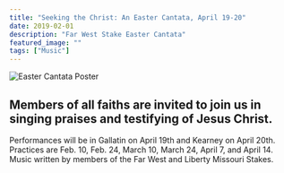 ```yaml
---
title: "Seeking the Christ: An Easter Cantata, April 19-20"
date: 2019-02-01  
description: "Far West Stake Easter Cantata"
featured_image: ""
tags: ["Music"]
---
```


![Easter Cantata Poster](/images/posts/easter_cantata-optimized.png)

## Members of all faiths are invited to join us in singing praises and testifying of Jesus Christ. 

Performances will be in Gallatin on April 19th and Kearney on April 20th. Practices are Feb. 10, Feb. 24, March 10, March 24, April 7, and April 14. Music written by members of the Far West and Liberty Missouri Stakes.

